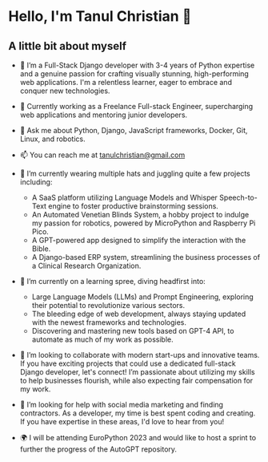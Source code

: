 # Hello, I'm Tanul Christian 👋

## A little bit about myself
- 🔭 I’m a Full-Stack Django developer with 3-4 years of Python expertise and a genuine passion for crafting visually stunning, high-performing web applications. I'm a relentless learner, eager to embrace and conquer new technologies.

- 💼 Currently working as a Freelance Full-stack Engineer, supercharging web applications and mentoring junior developers.

- 💬 Ask me about Python, Django, JavaScript frameworks, Docker, Git, Linux, and robotics.

- 📫 You can reach me at tanulchristian@gmail.com

- 🔭 I’m currently wearing multiple hats and juggling quite a few projects including:
    - A SaaS platform utilizing Language Models and Whisper Speech-to-Text engine to foster productive brainstorming sessions.
    - An Automated Venetian Blinds System, a hobby project to indulge my passion for robotics, powered by MicroPython and Raspberry Pi Pico.
    - A GPT-powered app designed to simplify the interaction with the Bible.
    - A Django-based ERP system, streamlining the business processes of a Clinical Research Organization.

- 🌱 I’m currently on a learning spree, diving headfirst into:
    - Large Language Models (LLMs) and Prompt Engineering, exploring their potential to revolutionize various sectors.
    - The bleeding edge of web development, always staying updated with the newest frameworks and technologies.
    - Discovering and mastering new tools based on GPT-4 API, to automate as much of my work as possible.

- 👯 I’m looking to collaborate with modern start-ups and innovative teams. If you have exciting projects that could use a dedicated full-stack Django developer, let's connect! I’m passionate about utilizing my skills to help businesses flourish, while also expecting fair compensation for my work.

- 🤔 I’m looking for help with social media marketing and finding contractors. As a developer, my time is best spent coding and creating. If you have expertise in these areas, I'd love to hear from you!

- 🌍 I will be attending EuroPython 2023 and would like to host a sprint to further the progress of the AutoGPT repository.
